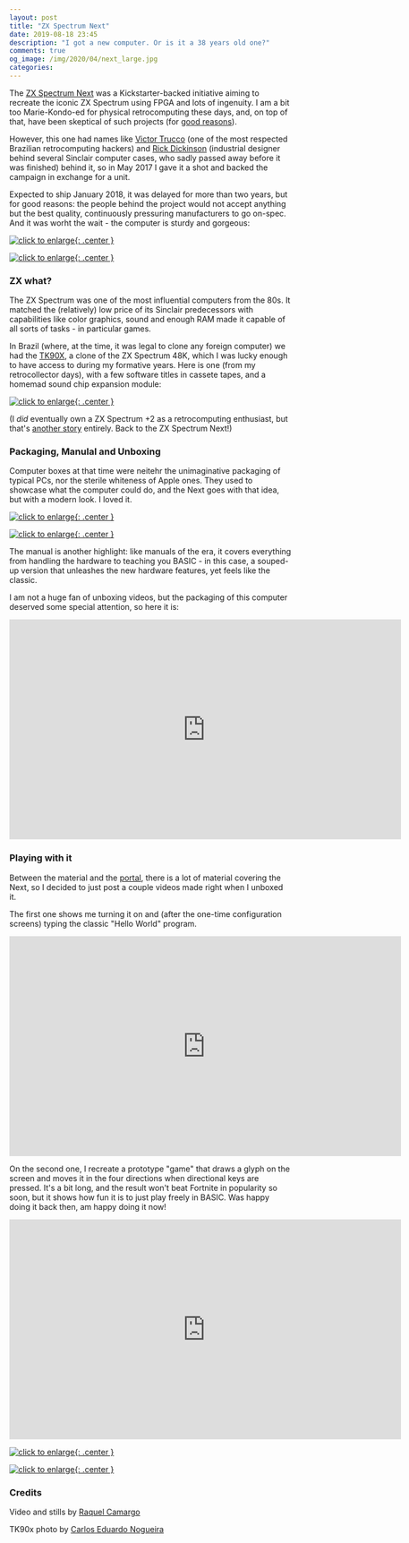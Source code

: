 ```yaml
---
layout: post
title: "ZX Spectrum Next"
date: 2019-08-18 23:45
description: "I got a new computer. Or is it a 38 years old one?"
comments: true
og_image: /img/2020/04/next_large.jpg
categories:
---
```


The [ZX Spectrum Next](https://www.kickstarter.com/projects/1835143999/zx-spectrum-next) was a Kickstarter-backed initiative aiming to recreate the iconic ZX Spectrum using FPGA and lots of ingenuity. I am a bit too Marie-Kondo-ed for physical retrocomputing these days, and, on top of that, have been skeptical of such projects (for [good reasons](https://vintageisthenewold.com/failed-campaign-recreated-zx-spectrum-backers-unlikely-to-get-their-devices/)).

However, this one had names like [Victor Trucco](https://www.victortrucco.com/) (one of the most respected Brazilian retrocomputing hackers) and [Rick Dickinson](https://www.theregister.co.uk/2018/04/26/rick_dickinson_dies/) (industrial designer behind several Sinclair computer cases, who sadly passed away before it was finished) behind it, so in May 2017 I gave it a shot and backed the campaign in exchange for a unit.

Expected to ship January 2018, it was delayed for more than two years, but for good reasons: the people behind the project would not accept anything but the best quality, continuously pressuring manufacturers to go on-spec. And it was worht the wait - the computer is sturdy and gorgeous:

[![click to enlarge](/img/2020/04/next.jpg){: .center }](/img/2020/04/next_large.jpg)

<!--more-->

[![click to enlarge](/img/2020/04/keyboard.jpg){: .center }](/img/2020/04/keyboard_large.jpg)

### ZX what?

The ZX Spectrum was one of the most influential computers from the 80s. It matched the (relatively) low price of its Sinclair predecessors with capabilities like color graphics, sound and enough RAM made it capable of all sorts of tasks - in particular games.

In Brazil (where, at the time, it was legal to clone any foreign computer) we had the [TK90X](https://www.youtube.com/watch?v=ky07bgePeUk), a clone of the ZX Spectrum 48K, which I was lucky enough to have access to during my formative years. Here is one (from my retrocollector days), with a few software titles in cassete tapes, and a homemad sound chip expansion module:

[![click to enlarge](/img/2020/04/tk90x.jpg){: .center }](/img/2020/04/tk90x_large.jpg)

(I _did_ eventually own a ZX Spectrum +2 as a retrocomputing enthusiast, but that's [another story](https://chester.me/spectrumplus2/) entirely. Back to the ZX Spectrum Next!)

### Packaging, Manulal and Unboxing

Computer boxes at that time were neitehr the unimaginative packaging of typical PCs, nor the sterile whiteness of Apple ones. They used to showcase what the computer could do, and the Next goes with that idea, but with a modern look. I loved it.

[![click to enlarge](/img/2020/04/box_front.jpg){: .center }](/img/2020/04/box_front_large.jpg)

[![click to enlarge](/img/2020/04/box_back.jpg){: .center }](/img/2020/04/box_back_large.jpg)

The manual is another highlight: like manuals of the era, it covers everything from handling the hardware to teaching you BASIC - in this case, a souped-up version that unleashes the new hardware features, yet feels like the classic.

I am not a huge fan of unboxing videos, but the packaging of this computer deserved some special attention, so here it is:

<iframe width="700" height="393" src="https://www.youtube.com/embed/4vdH_S0r1sw" frameborder="0" allow="accelerometer; autoplay; encrypted-media; gyroscope; picture-in-picture" allowfullscreen></iframe>

### Playing with it

Between the material and the [portal](https://www.specnext.com/), there is a lot of material covering the Next, so I decided to just post a couple videos made right when I unboxed it.

The first one shows me turning it on and (after the one-time configuration screens) typing the classic "Hello World" program.

<iframe width="700" height="393" src="https://www.youtube.com/embed/DDQd_jlDVbw" frameborder="0" allow="accelerometer; autoplay; encrypted-media; gyroscope; picture-in-picture" allowfullscreen></iframe>

On the second one, I recreate a prototype "game" that draws a glyph on the screen and moves it in the four directions when directional keys are pressed. It's a bit long, and the result won't beat Fortnite in popularity so soon, but it shows how fun it is to just play freely in BASIC. Was happy doing it back then, am happy doing it now!

<iframe width="700" height="393" src="https://www.youtube.com/embed/ZJqOoa5PtAk" frameborder="0" allow="accelerometer; autoplay; encrypted-media; gyroscope; picture-in-picture" allowfullscreen></iframe>

[![click to enlarge](/img/2020/04/game.jpg){: .center }](/img/2020/04/game_large.jpg)

[![click to enlarge](/img/2020/04/me.jpg){: .center }](/img/2020/04/me_large.jpg)

### Credits

Video and stills by [Raquel Camargo](https://www.youtube.com/raquelcamargo)

TK90x photo by [Carlos Eduardo Nogueira](https://vimeo.com/edunogueira)
